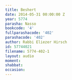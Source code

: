 ```yaml
---
title: Beshert
date: 2014-05-31 00:00:00 Z
year: 5774
parasha: Nasso
bookcode: '4'
fullparashacode: '402'
parashacode: '402'
author: Rabbi Eliezer Hirsch
id: 57744021
filename: 5774-402-1
layout: audio
moment: 
shabbat: 
occasion: 
---
```


